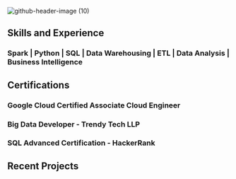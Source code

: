 ![github-header-image (10)](https://github.com/prashanti-ps/prashanti-ps/assets/78148121/ac154cc0-35ec-4e99-b195-6435b45565a8)

## Skills and Experience
### Spark | Python | SQL | Data Warehousing | ETL | Data Analysis | Business Intelligence

## Certifications
### Google Cloud Certified Associate Cloud Engineer
### Big Data Developer - Trendy Tech LLP
### SQL Advanced Certification - HackerRank

## Recent Projects


